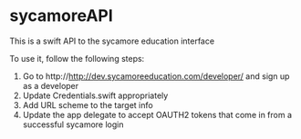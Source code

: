 sycamoreAPI
===========

This is a swift API to the sycamore education interface

To use it, follow the following steps:  
1. Go to http://http://dev.sycamoreeducation.com/developer/ and sign up as a developer  
2. Update Credentials.swift appropriately  
3. Add URL scheme to the target info  
4. Update the app delegate to accept OAUTH2 tokens that come in from a successful sycamore login

